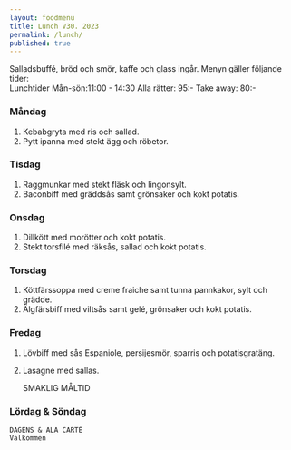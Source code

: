 ```yaml
---
layout: foodmenu
title: Lunch V30. 2023
permalink: /lunch/
published: true
---
```

Salladsbuffé, bröd och smör, kaffe och glass ingår.
Menyn gäller följande tider:  
Lunchtider  Mån-sön:11:00 - 14:30
Alla rätter: 95:- Take away: 80:-
                                
### Måndag

1. Kebabgryta med ris och sallad.
2. Pytt ipanna med stekt ägg och röbetor.

### Tisdag
1. Raggmunkar med stekt fläsk och lingonsylt.
2. Baconbiff med gräddsås samt grönsaker och kokt potatis.

### Onsdag
1. Dillkött med morötter och kokt potatis.
2. Stekt torsfilé med räksås, sallad och kokt potatis.

### Torsdag
1. Köttfärssoppa med creme fraiche samt tunna pannkakor, sylt och grädde. 
2. Älgfärsbiff med viltsås samt gelé, grönsaker och kokt potatis.

### Fredag  
1. Lövbiff med sås Espaniole, persijesmör, sparris och potatisgratäng.
2. Lasagne med sallas.
 

     SMAKLIG MÅLTID
  
  ### Lördag & Söndag 
    DAGENS & ALA CARTÈ
    Välkommen
    
       
    

   
    
   
     
